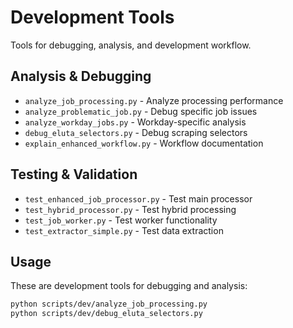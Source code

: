 # Development Tools

Tools for debugging, analysis, and development workflow.

## Analysis & Debugging
- `analyze_job_processing.py` - Analyze processing performance
- `analyze_problematic_job.py` - Debug specific job issues
- `analyze_workday_jobs.py` - Workday-specific analysis
- `debug_eluta_selectors.py` - Debug scraping selectors
- `explain_enhanced_workflow.py` - Workflow documentation

## Testing & Validation
- `test_enhanced_job_processor.py` - Test main processor
- `test_hybrid_processor.py` - Test hybrid processing
- `test_job_worker.py` - Test worker functionality
- `test_extractor_simple.py` - Test data extraction

## Usage
These are development tools for debugging and analysis:
```bash
python scripts/dev/analyze_job_processing.py
python scripts/dev/debug_eluta_selectors.py
```
